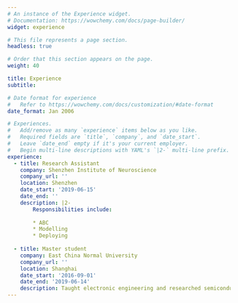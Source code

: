 ```yaml
---
# An instance of the Experience widget.
# Documentation: https://wowchemy.com/docs/page-builder/
widget: experience

# This file represents a page section.
headless: true

# Order that this section appears on the page.
weight: 40

title: Experience
subtitle:

# Date format for experience
#   Refer to https://wowchemy.com/docs/customization/#date-format
date_format: Jan 2006

# Experiences.
#   Add/remove as many `experience` items below as you like.
#   Required fields are `title`, `company`, and `date_start`.
#   Leave `date_end` empty if it's your current employer.
#   Begin multi-line descriptions with YAML's `|2-` multi-line prefix.
experience:
  - title: Research Assistant
    company: Shenzhen Institute of Neuroscience
    company_url: ''
    location: Shenzhen
    date_start: '2019-06-15'
    date_end: ''
    description: |2-
        Responsibilities include:
        
        * ABC
        * Modelling
        * Deploying
        
  - title: Master student
    company: East China Normal University
    company_url: ''
    location: Shanghai
    date_start: '2016-09-01'
    date_end: '2019-06-14'
    description: Taught electronic engineering and researched semiconductor physics.
---
```

